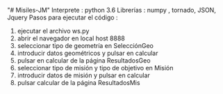"# Misiles-JM" 
Interprete : python 3.6
Librerías : numpy , tornado, JSON, Jquery
Pasos para ejecutar el código :
1. ejecutar el archivo ws.py
2. abrir el navegador en local host 8888
3. seleccionar tipo de geometría en SelecciónGeo
4. introducir datos geométricos y pulsar en calcular
5. pulsar en calcular de la página ResultadosGeo
6. seleccionar tipo de misión y tipo de objetivo en Misión
7. introducir datos de misión y pulsar en calcular
8. pulsar calcular de la página ResultadosMis
